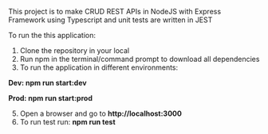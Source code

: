 This project is to make CRUD REST APIs in NodeJS with Express Framework using Typescript and unit tests are written in JEST

To run the this application:
1. Clone the repository in your local
2. Run npm in the terminal/command prompt to download all dependencies
3. To run the application in different environments:
   
**Dev: npm run start:dev**

**Prod: npm run start:prod**

5. Open a browser and go to **http://localhost:3000**
6. To run test run: **npm run test**
